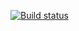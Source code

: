 [![Build status](https://ci.appveyor.com/api/projects/status/7sao72mqg8en2cly?svg=true)](https://ci.appveyor.com/project/Mmikhno/testmode)